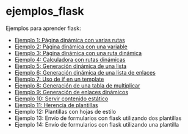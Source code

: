 # ejemplos_flask

Ejemplos para aprender flask:

* [Ejemplo 1: Página dinámica con varias rutas](ejemplo1)
* [Ejemplo 2: Página dinámica con una variable](ejemplo2)
* [Ejemplo 3: Página dinámica con una ruta dinámica](ejemplo3)
* [Ejemplo 4: Calculadora con rutas dinámicas](ejemplo4)
* [Ejemplo 5: Generación dinámica de una lista](ejemplo5)
* [Ejemplo 6: Generación dinámica de una lista de enlaces](ejemplo6)
* [Ejemplo 7: Uso de if en un template](ejemplo7)
* [Ejemplo 8: Generación de una tabla de multiplicar](ejemplo8)
* [Ejemplo 9: Generación de enlaces dinámicos](ejemplo9)
* [Ejemplo 10: Servir contenido estático](ejemplo10)
* [Ejemplo 11: Herencia de plantillas](ejemplo11)
* Ejemplo 12: Plantillas con hojas de estilo
* Ejemplo 13: Envío de formularios con flask utilizando dos plantillas
* Ejemplo 14: Envío de formularios con flask utilizando una plantilla